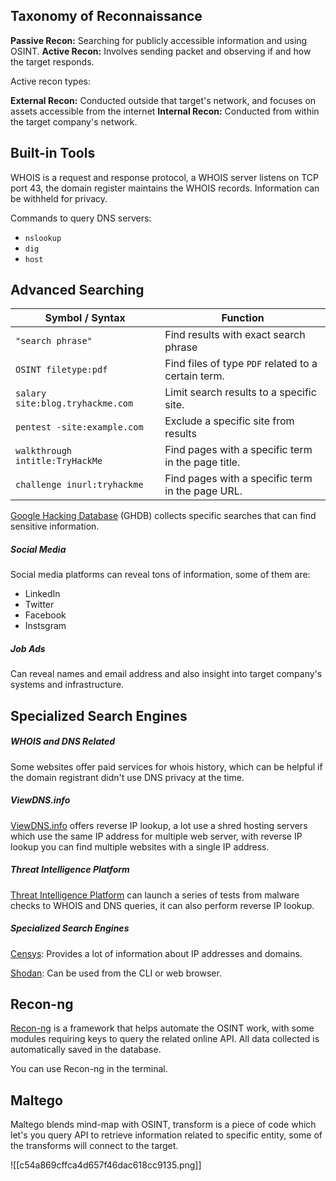 ## Taxonomy of Reconnaissance

**Passive Recon:** Searching for publicly accessible information and using OSINT.
**Active Recon:** Involves sending packet and observing if and how the target responds.

Active recon types:

**External Recon:** Conducted outside that target's network, and focuses on assets accessible from the internet
**Internal Recon:** Conducted from within the target company's network.

## Built-in Tools

WHOIS is a request and response protocol, a WHOIS server listens on TCP port 43, the domain register maintains the WHOIS records. Information can be withheld for privacy.

Commands to query DNS servers:

- `nslookup`
- `dig`
- `host`

## Advanced Searching

|Symbol / Syntax|Function|
|---|---|
|`"search phrase"`|Find results with exact search phrase|
|`OSINT filetype:pdf`|Find files of type `PDF` related to a certain term.|
|`salary site:blog.tryhackme.com`|Limit search results to a specific site.|
|`pentest -site:example.com`|Exclude a specific site from results|
|`walkthrough intitle:TryHackMe`|Find pages with a specific term in the page title.|
|`challenge inurl:tryhackme`|Find pages with a specific term in the page URL.|

[Google Hacking Database](https://www.exploit-db.com/google-hacking-database) (GHDB) collects specific searches that can find sensitive information.

##### Social Media

Social media platforms can reveal tons of information, some of them are:

- LinkedIn
- Twitter
- Facebook
- Instsgram

##### Job Ads

Can reveal names and email address and also insight into target company's systems and infrastructure.

## Specialized Search Engines

##### WHOIS and DNS Related

Some websites offer paid services for whois history, which can be helpful if the domain registrant didn't use DNS privacy at the time.

##### ViewDNS.info

[ViewDNS.info](https://viewdns.info/) offers reverse IP lookup, a lot use a shred hosting servers which use the same IP address for multiple web server, with reverse IP lookup you can find multiple websites with a single IP address.

##### Threat Intelligence Platform

[Threat Intelligence Platform](https://threatintelligenceplatform.com/) can launch a series of tests from malware checks to WHOIS and DNS queries, it can also perform reverse IP lookup.

##### Specialized Search Engines

[Censys](https://search.censys.io/): Provides a lot of information about IP addresses and domains.

[Shodan](https://www.shodan.io/): Can be used from the CLI or web browser.

## Recon-ng

[Recon-ng](https://github.com/lanmaster53/recon-ng) is a framework that helps automate the OSINT work, with some modules requiring keys to query the related online API. All data collected is automatically saved in the database.

You can use Recon-ng in the terminal.

## Maltego

Maltego blends mind-map with OSINT, transform is a piece of code which let's you query API to retrieve information related to specific entity, some of the transforms will connect to the target.

![[c54a869cffca4d657f46dac618cc9135.png]]